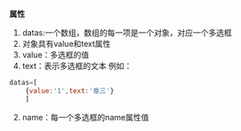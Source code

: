 **属性**

1. datas:一个数组，数组的每一项是一个对象，对应一个多选框
  1. 对象具有value和text属性
  2. value：多选框的值
  3. text：表示多选框的文本
例如：
```js
datas=[
    {value:'1',text:'章三'}
    ]
```

2. name：每一个多选框的name属性值 